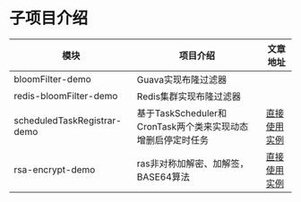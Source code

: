 # 子项目介绍
| 模块        | 项目介绍   |  文章地址  |
| --------   | -----  | ----  |
| bloomFilter-demo     | Guava实现布隆过滤器|        |
| redis-bloomFilter-demo        |    Redis集群实现布隆过滤器    |    |
| scheduledTaskRegistrar-demo        |   基于TaskScheduler和CronTask两个类来实现动态增删启停定时任务   |   [直接使用实例](https://www.goitman.cn/2020/11/01/%E5%9F%BA%E4%BA%8ETaskScheduler%E5%92%8CCronTask%E5%AE%9E%E7%8E%B0%E5%8A%A8%E6%80%81%E5%A2%9E%E5%88%A0%E5%90%AF%E5%81%9C%E5%AE%9A%E6%97%B6%E4%BB%BB%E5%8A%A1%E5%8A%9F%E8%83%BD/)|
| rsa-encrypt-demo        |   ras非对称加解密、加解签，BASE64算法   |   [直接使用实例](https://www.goitman.cn/2020/11/22/rsa-encrypt-body%E5%AE%9E%E7%8E%B0%E6%8E%A5%E5%8F%A3%E6%95%B0%E6%8D%AE%E5%8A%A0%E8%A7%A3%E5%AF%86%E7%AD%BE/)|
